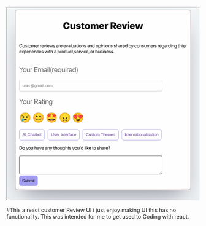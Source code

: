 ![alt text](image.png)



#This a react customer Review UI i just enjoy making UI this has no functionality. This was intended for me to get used to Coding with react.

